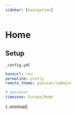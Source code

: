 ```yaml
---
sidebar: [navigation]
---
```


# Home

## Setup

`_config.yml`

```yml
baseurl: /eu
permalink: pretty
remote_theme: giovian/io@main

# optional
timezone: Europe/Rome
```
{:.minimal}